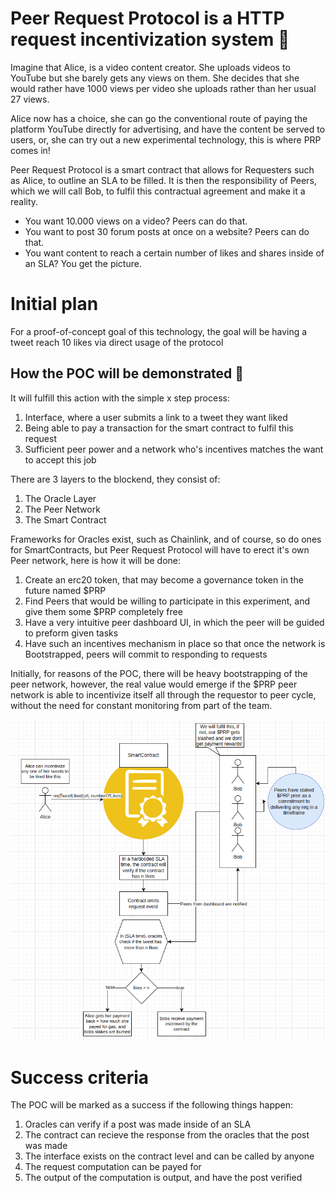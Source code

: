 <h1>
Peer Request Protocol is a HTTP request incentivization system 🚣 
</h1>

<p>Imagine that Alice, is a video content creator. She uploads videos to YouTube but she barely gets any views on them. She decides that she would rather have 1000 views per video she uploads rather than her usual 27 views.</p>

<p>Alice now has a choice, she can go the conventional route of paying the platform YouTube directly for advertising, and have the content be served to users, or, she can try out a new experimental technology, this is where PRP comes in!</p>

<p>Peer Request Protocol is a smart contract that allows for Requesters such as Alice, to outline an SLA to be filled. It is then the responsibility of Peers, which we will call Bob, to fulfil this contractual agreement and make it a reality.</p>

<p>
<ul>
  <li>You want 10.000 views on a video? Peers can do that.</li>
  <li>You want to post 30 forum posts at once on a website? Peers can do that.</li>
  <li>You want content to reach a certain number of likes and shares inside of an SLA? You get the picture.</li>
</ul>
</p>

<h1>Initial plan</h1>

<p>For a proof-of-concept goal of this technology, the goal will be having a tweet reach 10 likes via direct usage of the protocol</p>

<h2>How the POC will be demonstrated 🤷</h2>
It will fulfill this action with the simple x step process:

<div>
<ol>
  <li>Interface, where a user submits a link to a tweet they want liked
</li>
  <li>Being able to pay a transaction for the smart contract to fulfil this request
</li>
  <li>Sufficient peer power and a network who's incentives matches the want to accept this job
</li>
</ol>
</div>

<p>
  There are 3 layers to the blockend, they consist of:
  <ol>
  <li>The Oracle Layer</li>
  <li>The Peer Network</li>
  <li>The Smart Contract</li>
  </ol>
</p>

<p>Frameworks for Oracles exist, such as Chainlink, and of course, so do ones for SmartContracts, but Peer Request Protocol will have to erect it's own Peer network, here is how it will be done:</p>

<ol>
  <li>Create an erc20 token, that may become a governance token in the future named $PRP</li>
  <li>Find Peers that would be willing to participate in this experiment, and give them some $PRP completely free</li>
  <li>Have a very intuitive peer dashboard UI, in which the peer will be guided to preform given tasks</li>
  <li>Have such an incentives mechanism in place so that once the network is Bootstrapped, peers will commit to responding to requests</li>
</ol>

<p>Initially, for reasons of the POC, there will be heavy bootstrapping of the peer network, however, the real value would emerge if the $PRP peer network is able to incentivize itself all through the requestor to peer cycle, without the need for constant monitoring from part of the team.</p>

<img alt="image of the incentivisation mechanism" src="./diagrams/MVP_Incentives_mechanism.png"></img>

<h1>Success criteria</h1>

<div>The POC will be marked as a success if the following things happen:
<ol>
  <li>Oracles can verify if a post was made inside of an SLA</li>
  <li>The contract can recieve the response from the oracles that the post was made</li>
  <li>The interface exists on the contract level and can be called by anyone</li>
  <li>The request computation can be payed for</li>
  <li>The output of the computation is output, and have the post verified</li>
</ol>
</div>
